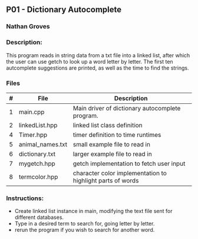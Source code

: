 ## P01 - Dictionary Autocomplete
### Nathan Groves
### Description:

This program reads in string data from a txt file into a linked list, after which the user can use getch to look up a word letter by letter. The first ten autcomplete suggestions are printed, as well as the time to find the strings.

### Files

|   #   | File     | Description                      |
| :---: | -------- | -------------------------------- |
|   1   | main.cpp | Main driver of dictionary autocomplete program. |
|   2   | linkedList.hpp | linked list class definition |
|   4   | Timer.hpp | timer definition to time runtimes |
|   5   | animal_names.txt | small example file to read in |
|   6   | dictionary.txt | larger example file to read in |
|   7   | mygetch.hpp | getch implementation to fetch user input |
|   8   | termcolor.hpp | character color implementation to highlight parts of words |



### Instructions:

- Create linked list instance in main, modifying the text file sent for different databases.
- Type in a desired term to search for, going letter by letter.
- rerun the program if you wish to search for another word.




